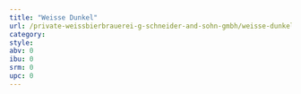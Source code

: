 ```yaml
---
title: "Weisse Dunkel"
url: /private-weissbierbrauerei-g-schneider-and-sohn-gmbh/weisse-dunkel/
category: 
style: 
abv: 0
ibu: 0
srm: 0
upc: 0
---
```


